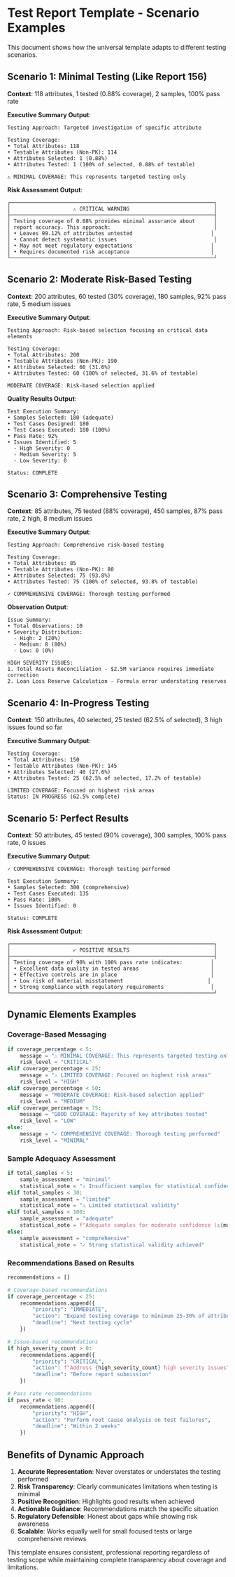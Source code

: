 # Test Report Template - Scenario Examples

This document shows how the universal template adapts to different testing scenarios.

## Scenario 1: Minimal Testing (Like Report 156)

**Context**: 118 attributes, 1 tested (0.88% coverage), 2 samples, 100% pass rate

**Executive Summary Output**:
```
Testing Approach: Targeted investigation of specific attribute

Testing Coverage:
• Total Attributes: 118
• Testable Attributes (Non-PK): 114
• Attributes Selected: 1 (0.88%)
• Attributes Tested: 1 (100% of selected, 0.88% of testable)

⚠️ MINIMAL COVERAGE: This represents targeted testing only
```

**Risk Assessment Output**:
```
┌─────────────────────────────────────────────────────────────────┐
│                    ⚠️ CRITICAL WARNING                           │
├─────────────────────────────────────────────────────────────────┤
│ Testing coverage of 0.88% provides minimal assurance about      │
│ report accuracy. This approach:                                 │
│ • Leaves 99.12% of attributes untested                         │
│ • Cannot detect systematic issues                               │
│ • May not meet regulatory expectations                         │
│ • Requires documented risk acceptance                          │
└─────────────────────────────────────────────────────────────────┘
```

## Scenario 2: Moderate Risk-Based Testing

**Context**: 200 attributes, 60 tested (30% coverage), 180 samples, 92% pass rate, 5 medium issues

**Executive Summary Output**:
```
Testing Approach: Risk-based selection focusing on critical data elements

Testing Coverage:
• Total Attributes: 200
• Testable Attributes (Non-PK): 190
• Attributes Selected: 60 (31.6%)
• Attributes Tested: 60 (100% of selected, 31.6% of testable)

MODERATE COVERAGE: Risk-based selection applied
```

**Quality Results Output**:
```
Test Execution Summary:
• Samples Selected: 180 (adequate)
• Test Cases Designed: 180
• Test Cases Executed: 180 (100%)
• Pass Rate: 92%
• Issues Identified: 5
  - High Severity: 0
  - Medium Severity: 5
  - Low Severity: 0

Status: COMPLETE
```

## Scenario 3: Comprehensive Testing

**Context**: 85 attributes, 75 tested (88% coverage), 450 samples, 87% pass rate, 2 high, 8 medium issues

**Executive Summary Output**:
```
Testing Approach: Comprehensive risk-based testing

Testing Coverage:
• Total Attributes: 85
• Testable Attributes (Non-PK): 80
• Attributes Selected: 75 (93.8%)
• Attributes Tested: 75 (100% of selected, 93.8% of testable)

✓ COMPREHENSIVE COVERAGE: Thorough testing performed
```

**Observation Output**:
```
Issue Summary:
• Total Observations: 10
• Severity Distribution:
  - High: 2 (20%)
  - Medium: 8 (80%)
  - Low: 0 (0%)

HIGH SEVERITY ISSUES:
1. Total Assets Reconciliation - $2.5M variance requires immediate correction
2. Loan Loss Reserve Calculation - Formula error understating reserves
```

## Scenario 4: In-Progress Testing

**Context**: 150 attributes, 40 selected, 25 tested (62.5% of selected), 3 high issues found so far

**Executive Summary Output**:
```
Testing Coverage:
• Total Attributes: 150
• Testable Attributes (Non-PK): 145
• Attributes Selected: 40 (27.6%)
• Attributes Tested: 25 (62.5% of selected, 17.2% of testable)

LIMITED COVERAGE: Focused on highest risk areas
Status: IN PROGRESS (62.5% complete)
```

## Scenario 5: Perfect Results

**Context**: 50 attributes, 45 tested (90% coverage), 300 samples, 100% pass rate, 0 issues

**Executive Summary Output**:
```
✓ COMPREHENSIVE COVERAGE: Thorough testing performed

Test Execution Summary:
• Samples Selected: 300 (comprehensive)
• Test Cases Executed: 135
• Pass Rate: 100%
• Issues Identified: 0

Status: COMPLETE
```

**Risk Assessment Output**:
```
┌─────────────────────────────────────────────────────────────────┐
│                    ✓ POSITIVE RESULTS                           │
├─────────────────────────────────────────────────────────────────┤
│ Testing coverage of 90% with 100% pass rate indicates:         │
│ • Excellent data quality in tested areas                       │
│ • Effective controls are in place                              │
│ • Low risk of material misstatement                           │
│ • Strong compliance with regulatory requirements               │
└─────────────────────────────────────────────────────────────────┘
```

## Dynamic Elements Examples

### Coverage-Based Messaging

```python
if coverage_percentage < 5:
    message = "⚠️ MINIMAL COVERAGE: This represents targeted testing only"
    risk_level = "CRITICAL"
elif coverage_percentage < 25:
    message = "⚠️ LIMITED COVERAGE: Focused on highest risk areas"
    risk_level = "HIGH"
elif coverage_percentage < 50:
    message = "MODERATE COVERAGE: Risk-based selection applied"
    risk_level = "MEDIUM"
elif coverage_percentage < 75:
    message = "GOOD COVERAGE: Majority of key attributes tested"
    risk_level = "LOW"
else:
    message = "✓ COMPREHENSIVE COVERAGE: Thorough testing performed"
    risk_level = "MINIMAL"
```

### Sample Adequacy Assessment

```python
if total_samples < 5:
    sample_assessment = "minimal"
    statistical_note = "⚠️ Insufficient samples for statistical confidence"
elif total_samples < 30:
    sample_assessment = "limited"
    statistical_note = "⚠️ Limited statistical validity"
elif total_samples < 100:
    sample_assessment = "adequate"
    statistical_note = f"Adequate samples for moderate confidence (±{margin}% margin)"
else:
    sample_assessment = "comprehensive"
    statistical_note = "✓ Strong statistical validity achieved"
```

### Recommendations Based on Results

```python
recommendations = []

# Coverage-based recommendations
if coverage_percentage < 25:
    recommendations.append({
        "priority": "IMMEDIATE",
        "action": "Expand testing coverage to minimum 25-30% of attributes",
        "deadline": "Next testing cycle"
    })

# Issue-based recommendations
if high_severity_count > 0:
    recommendations.append({
        "priority": "CRITICAL",
        "action": f"Address {high_severity_count} high severity issues",
        "deadline": "Before report submission"
    })

# Pass rate recommendations
if pass_rate < 90:
    recommendations.append({
        "priority": "HIGH",
        "action": "Perform root cause analysis on test failures",
        "deadline": "Within 2 weeks"
    })
```

## Benefits of Dynamic Approach

1. **Accurate Representation**: Never overstates or understates the testing performed
2. **Risk Transparency**: Clearly communicates limitations when testing is minimal
3. **Positive Recognition**: Highlights good results when achieved
4. **Actionable Guidance**: Recommendations match the specific situation
5. **Regulatory Defensible**: Honest about gaps while showing risk awareness
6. **Scalable**: Works equally well for small focused tests or large comprehensive reviews

This template ensures consistent, professional reporting regardless of testing scope while maintaining complete transparency about coverage and limitations.